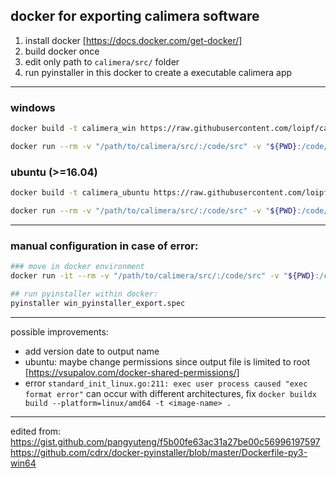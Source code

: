 ## docker for exporting calimera software

1. install docker [https://docs.docker.com/get-docker/]
2. build docker once
3. edit only path to `calimera/src/` folder
4. run pyinstaller in this docker to create a executable calimera app


---

### windows
```sh
docker build -t calimera_win https://raw.githubusercontent.com/loipf/calimera_docker_export/main/win/Dockerfile

docker run --rm -v "/path/to/calimera/src/:/code/src" -v "${PWD}:/code/dist/" calimera_win
```



### ubuntu (>=16.04)
```sh
docker build -t calimera_ubuntu https://raw.githubusercontent.com/loipf/calimera_docker_export/main/linux/Dockerfile

docker run --rm -v "/path/to/calimera/src/:/code/src" -v "${PWD}:/code/dist/" calimera_ubuntu
```

---

### manual configuration in case of error:
```sh
### move in docker environment
docker run -it --rm -v "/path/to/calimera/src/:/code/src" -v "${PWD}:/code/dist/" --entrypoint /bin/bash calimera_win

## run pyinstaller within docker:
pyinstaller win_pyinstaller_export.spec
```




---
possible improvements:

- add version date to output name
- ubuntu: maybe change permissions since output file is limited to root [https://vsupalov.com/docker-shared-permissions/]
- error `standard_init_linux.go:211: exec user process caused "exec format error"` can occur with different architectures, fix
`docker buildx build --platform=linux/amd64 -t <image-name> .`



---
edited from:  
https://gist.github.com/pangyuteng/f5b00fe63ac31a27be00c56996197597  
https://github.com/cdrx/docker-pyinstaller/blob/master/Dockerfile-py3-win64  

